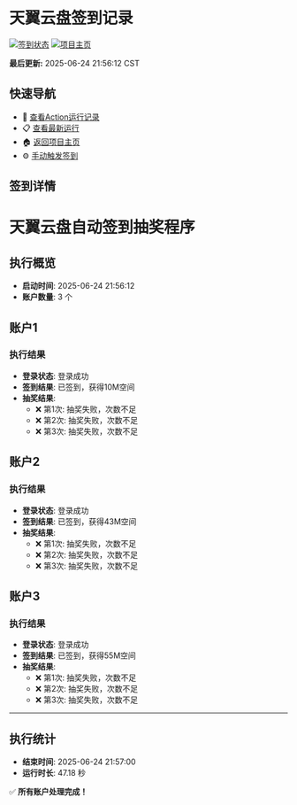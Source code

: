# 天翼云盘签到记录

[![签到状态](https://github.com/mfvi/189pan/actions/workflows/main.yml/badge.svg)](https://github.com/mfvi/189pan/actions/workflows/main.yml) [![项目主页](https://img.shields.io/badge/GitHub-项目主页-blue?logo=github)](https://github.com/mfvi/189pan)

**最后更新:** 2025-06-24 21:56:12 CST

## 快速导航

- 🔄 [查看Action运行记录](https://github.com/mfvi/189pan/actions)
- 📋 [查看最新运行](https://github.com/mfvi/189pan/actions/runs/15852470795)
- 🏠 [返回项目主页](https://github.com/mfvi/189pan)
- ⚙️ [手动触发签到](https://github.com/mfvi/189pan/actions/workflows/main.yml)

## 签到详情

# 天翼云盘自动签到抽奖程序

## 执行概览
- **启动时间**: 2025-06-24 21:56:12
- **账户数量**: 3 个

## 账户1
### 执行结果
- **登录状态**: 登录成功
- **签到结果**: 已签到，获得10M空间
- **抽奖结果**:
  - ❌ 第1次: 抽奖失败，次数不足
  - ❌ 第2次: 抽奖失败，次数不足
  - ❌ 第3次: 抽奖失败，次数不足

## 账户2
### 执行结果
- **登录状态**: 登录成功
- **签到结果**: 已签到，获得43M空间
- **抽奖结果**:
  - ❌ 第1次: 抽奖失败，次数不足
  - ❌ 第2次: 抽奖失败，次数不足
  - ❌ 第3次: 抽奖失败，次数不足

## 账户3
### 执行结果
- **登录状态**: 登录成功
- **签到结果**: 已签到，获得55M空间
- **抽奖结果**:
  - ❌ 第1次: 抽奖失败，次数不足
  - ❌ 第2次: 抽奖失败，次数不足
  - ❌ 第3次: 抽奖失败，次数不足

---
## 执行统计
- **结束时间**: 2025-06-24 21:57:00
- **运行时长**: 47.18 秒

✅ **所有账户处理完成！**
